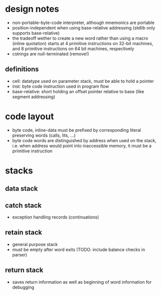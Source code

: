 # design notes
- non-portable-byte-code interpreter, although mnemonics are portable
- position-independent when using base-relative addressing (stdlib only supports base-relative)
- the tradeoff wether to create a new word rather than using a macro (inline quotation)
  starts at 4 primitive instructions on 32-bit machines, and 8 primitive instructions on 64 bit machines, respectively
- cstrings are null-terminated (remove!)

## definitions ##
- cell: datatype used on parameter stack, must be able to hold a pointer
- inst: byte code instruction used in program flow
- base-relative: short holding an offset pointer relative to base (like segment addressing)

# code layout #
- byte code, inline-data must be prefixed by corresponding literal preserving words (calls, lits, ...)
- byte code words are distinguished by address when used on the stack,
  i.e. when address would point into inaccessible memory, it must be a
  primitive instruction

# stacks #

## data stack ##

## catch stack ##
- exception handling records (continuations)

## retain stack ##
- general purpose stack
- must be empty after word exits (TODO: include balance checks in parser)

## return stack ##
- saves return information as well as beginning of word information for debugging
